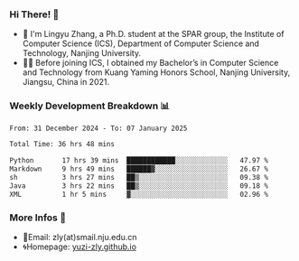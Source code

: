 ### Hi There! 👋 
- 🐳 I'm Lingyu Zhang, a Ph.D. student at the SPAR group, the Institute of Computer Science (ICS), Department of Computer Science and Technology, Nanjing University.
- 🧑‍🎓 Before joining ICS, I obtained my Bachelor’s in Computer Science and Technology from Kuang Yaming Honors School, Nanjing University, Jiangsu, China in 2021.

### Weekly Development Breakdown :bar_chart:

<!--START_SECTION:waka-->

```txt
From: 31 December 2024 - To: 07 January 2025

Total Time: 36 hrs 48 mins

Python       17 hrs 39 mins  ████████████░░░░░░░░░░░░░   47.97 %
Markdown     9 hrs 49 mins   ██████▓░░░░░░░░░░░░░░░░░░   26.67 %
sh           3 hrs 27 mins   ██▒░░░░░░░░░░░░░░░░░░░░░░   09.38 %
Java         3 hrs 22 mins   ██▒░░░░░░░░░░░░░░░░░░░░░░   09.18 %
XML          1 hr 5 mins     ▓░░░░░░░░░░░░░░░░░░░░░░░░   02.96 %
```

<!--END_SECTION:waka-->

<!--
### Github Contributions :octocat:

![](https://raw.githubusercontent.com/yuzi-zly/yuzi-zly/output/github-contribution-grid-snake.svg)              
-->

### More Infos 📖

- 📧Email: zly(at)smail.nju.edu.cn
- 🌀Homepage: [yuzi-zly.github.io](https://yuzi-zly.github.io/)
